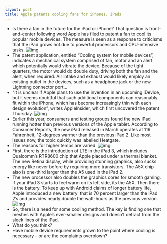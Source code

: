 ```yaml
---
layout: post
title: Apple patents cooling fans for iPhones, iPads
---
```

* Is there a fan in the future for the iPad or iPhone? That question is front-and-center following word Apple has filed to patent a fan to cool its popular mobile devices. The measure is seen as a response to criticisms that the iPad grows hot due to powerful processors and CPU-intensive tasks.
![img](http://media.idownloadblog.com/wp-content/uploads/2012/03/iPad-on-fire.jpg)
* The patent application, entitled “Cooling system for mobile devices”, indicates a mechanical system comprised of fan, motor and an alert which potentially would vibrate the device. Because of the tight quarters, the motor would do double duty, driving both the fan and the alert, when required. Air intake and exhaust would likely employ an existing outlet in the devices, such as a headphone jack or the new Lightning connector port…
* “It is unclear if Apple plans to use the invention in an upcoming iDevice, but it seems doubtful that such additional components can reasonably fit within the iPhone, which has become increasingly thin with each design evolution”, writes AppleInsider, which first uncovered the patent Thursday.
![img](http://media.idownloadblog.com/wp-content/uploads/2012/11/iPhone-fan-patent-drawing-001.jpg)
* Earlier this year, consumers and testing groups found the new iPad running hotter than previous versions of the Apple tablet. According to Consumer Reports, the new iPad released in March operates at 116 Fahrenheit, 12-degrees warmer than the previous iPad 2. Like most issues now, the topic quickly was labelled Heatgate.
* The reasons for higher temps are varied.
![img](http://media.idownloadblog.com/wp-content/uploads/2012/03/iPad-overheating-device-prompt.png)
* First, there is the introduction of LTE in the iPad 3, which includes Qualcomm’s RTR8600 chip that Apple placed under a thermal blanket. The new Retina display, while providing stunning graphics, also sucks energy like never before by requiring more transistors. The A5X chip also is one-third larger than the A5 used in the iPad 2.
* The new processor also doubles the graphics cores for smooth gaming. If your iPad 3 starts to feel warm on its left side, its the A5X. Then there is the battery. To keep up with Android claims of longer battery life, Apple introduced a new battery  that is 70 percent larger than the iPad 2’s and provides nearly double the watt-hours as the previous version.
![img](http://media.idownloadblog.com/wp-content/uploads/2012/11/iPhone-fan-patent-drawing-002.jpg)
* So, there is a need for some cooling method. The key is finding one that meshes with Apple’s ever-smaller designs and doesn’t detract from the sleek lines of the iPad.
* What do you think?
* Have mobile device requirements grown to the point where cooling is necessary – or are the complaints overblown?


